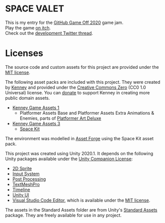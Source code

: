 # SPACE VALET
This is my entry for the [GitHub Game Off 2020](https://itch.io/jam/game-off-2020) game jam.  
Play the game [on itch](https://rhythmlynx.itch.io/space-valet).  
Check out the [development Twitter thread](https://twitter.com/rhythm_lynx/status/1325124216358834178).  

# Licenses
The source code and custom assets for this project are provided under the [MIT license](https://github.com/ConnorHalford/game-off-2020/blob/main/LICENSE).

The following asset packs are included with this project. They were created by [Kenney](https://kenney.nl/) and provided under the [Creative Commons Zero](http://creativecommons.org/publicdomain/zero/1.0/) (CC0 1.0 Universal) license. You can [donate](https://kenney.itch.io/) to support Kenney in creating more public domain assets.
- [Kenney Game Assets 1](https://kenney.itch.io/kenney-game-assets-1)
  - Platformer Assets Base and Platformer Assets Extra Animations & Enemies, parts of [Platformer Art Deluxe](https://kenney.nl/assets/platformer-art-deluxe)
- [Kenney Game Assets 3](https://kenney.itch.io/kenney-game-assets-3)
  - [Space Kit](https://kenney.nl/assets/space-kit)

The environment was modelled in [Asset Forge](https://kenney.itch.io/assetforge) using the Space Kit asset pack.

This project was created using Unity 2020.1. It depends on the following Unity packages available under the [Unity Companion License](https://unity3d.com/legal/licenses/Unity_Companion_License):
- [2D Sprite](https://docs.unity3d.com/Packages/com.unity.2d.sprite@1.0/license/LICENSE.html)
- [Input System](https://docs.unity3d.com/Packages/com.unity.inputsystem@1.0/license/LICENSE.html)
- [Post Processing](https://docs.unity3d.com/Packages/com.unity.postprocessing@3.0/license/LICENSE.html)
- [TextMeshPro](https://docs.unity3d.com/Packages/com.unity.textmeshpro@3.0/license/LICENSE.html)
- [Timeline](https://docs.unity3d.com/Packages/com.unity.timeline@1.3/manual/index.html)
- [Unity UI](https://docs.unity3d.com/Packages/com.unity.ugui@1.0/manual/index.html)
- [Visual Studio Code Editor](https://docs.unity3d.com/Packages/com.unity.ide.vscode@1.2/manual/index.html), which is available under the [MIT license](https://docs.unity3d.com/Packages/com.unity.ide.vscode@1.2/license/LICENSE.html).

The assets in the Standard Assets folder are from Unity's [Standard Assets](https://assetstore.unity.com/packages/essentials/asset-packs/standard-assets-for-unity-2018-4-32351) package. They are freely available for use in any project.
